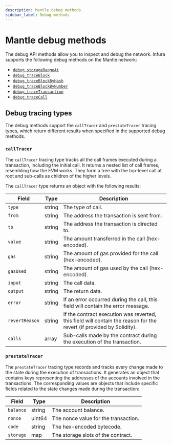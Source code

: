 ```yaml
---
description: Mantle debug methods.
sidebar_label: Debug methods
---
```


# Mantle debug methods

The debug API methods allow you to inspect and debug the network. Infura supports the following debug
methods on the Mantle network:

- [`debug_storageRangeAt`](debug_storagerangeat.mdx)
- [`debug_traceBlock`](debug_traceblock.mdx)
- [`debug_traceBlockByHash`](debug_traceblockbyhash.mdx)
- [`debug_traceBlockByNumber`](debug_traceblockbynumber.mdx)
- [`debug_traceTransaction`](debug_tracetransaction.mdx)
- [`debug_traceCall`](debug_tracecall.mdx)

## Debug tracing types

The debug methods support the `callTracer` and `prestateTracer` tracing types, which return different
results when specified in the supported debug methods.

### `callTracer`

The `callTracer` tracing type tracks all the call frames executed during a transaction, including the
initial call. It returns a nested list of call frames, resembling how the EVM works. They form a tree
with the top-level call at root and sub-calls as children of the higher levels.

The `callTracer` type returns an object with the following results:

| Field          | Type   | Description                                                                                                          |
| -------------- | ------ | -------------------------------------------------------------------------------------------------------------------- |
| `type`         | string | The type of call.                                                                                                    |
| `from`         | string | The address the transaction is sent from.                                                                            |
| `to`           | string | The address the transaction is directed to.                                                                          |
| `value`        | string | The amount transferred in the call (hex-encoded).                                                                    |
| `gas`          | string | The amount of gas provided for the call (hex-encoded).                                                               |
| `gasUsed`      | string | The amount of gas used by the call (hex-encoded).                                                                    |
| `input`        | string | The call data.                                                                                                       |
| `output`       | string | The return data.                                                                                                     |
| `error`        | string | If an error occurred during the call, this field will contain the error message.                                     |
| `revertReason` | string | If the contract execution was reverted, this field will contain the reason for the revert (if provided by Solidity). |
| `calls`        | array  | Sub-calls made by the contract during the execution of the transaction.                                              |

### `prestateTracer`

The `prestateTracer` tracing type records and tracks every change made to the state during the execution
of transactions. It generates an object that contains keys representing the addresses of the accounts
involved in the transactions. The corresponding values are objects that include specific fields related
to the state changes made during the transaction:

| Field     | Type   | Description                          |
| --------- | ------ | ------------------------------------ |
| `balance` | string | The account balance.                 |
| `nonce`   | uint64 | The nonce value for the transaction. |
| `code`    | string | The hex-encoded bytecode.            |
| `storage` | map    | The storage slots of the contract.   |
